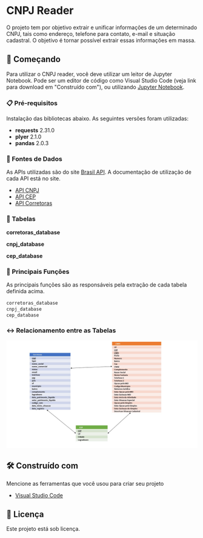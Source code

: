 # CNPJ Reader

O projeto tem por objetivo extrair e unificar informações de um determinado CNPJ, tais como endereço, telefone para contato, e-mail e situação cadastral. O objetivo é tornar possível extrair essas informações em massa.

## 🚀 Começando

Para utilizar o CNPJ reader, você deve utilizar um leitor de Jupyter Notebook. Pode ser um editor de código como Visual Studio Code (veja link para download em "Construído com"), ou utilizando [Jupyter Notebook](https://jupyter.org/install).

### 📋 Pré-requisitos

Instalação das bibliotecas abaixo. As seguintes versões foram utilizadas:

* **requests** 2.31.0
* **plyer** 2.1.0
* **pandas** 2.0.3

### 🔗 Fontes de Dados

As APIs utilizadas são do site [Brasil API](https://brasilapi.com.br/docs). A documentação de utilização de cada API está no site.

* [API CNPJ](https://brasilapi.com.br/docs#tag/CNPJ)
* [API CEP](https://brasilapi.com.br/docs#tag/CEP)
* [API Corretoras](https://brasilapi.com.br/docs#tag/Corretoras)

### 📄 Tabelas

**corretoras_database**

**cnpj_database**

**cep_database**

### 🧰 Principais Funções

As principais funções são as responsáveis pela extração de cada tabela definida acima.

    corretoras_database
    cnpj_database
    cep_database

### ↔️ Relacionamento entre as Tabelas


<img src="/relacionamento_tabelas.jpg">


## 🛠️ Construído com

Mencione as ferramentas que você usou para criar seu projeto

* [Visual Studio Code](https://code.visualstudio.com/download)

## 📄 Licença

Este projeto está sob licença.
